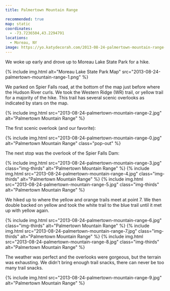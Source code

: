 ```yaml
---
title: Palmertown Mountain Range

recommended: true
map: static
coordinates:
  - -73.7236504,43.2294791
locations:
  - Moreau, NY
image: https://yo.katydecorah.com/2013-08-24-palmertown-mountain-range-0.jpg
---
```


We woke up early and drove up to Moreau Lake State Park for a hike.

{% include img.html alt="Moreau Lake State Park Map" src="2013-08-24-palmertown-mountain-range-1.png" %}

We parked on Spier Falls road, at the bottom of the map just before where the Hudson River curls. We took the Western Ridge (WR) trail, or yellow trail for a majority of the hike. This trail has several scenic overlooks as indicated by stars on the map.

<div class="photos">

{% include img.html src="2013-08-24-palmertown-mountain-range-2.jpg"  alt="Palmertown Mountain Range" %}

</div>

The first scenic overlook (and our favorite):

<div class="photos">

{% include img.html src="2013-08-24-palmertown-mountain-range-0.jpg"  alt="Palmertown Mountain Range" class="pop-out" %}

</div>

The next stop was the overlook of the Spier Falls Dam:

<div class="photos">

{% include img.html src="2013-08-24-palmertown-mountain-range-3.jpg" class="img-thirds" alt="Palmertown Mountain Range" %}
{% include img.html src="2013-08-24-palmertown-mountain-range-4.jpg" class="img-thirds" alt="Palmertown Mountain Range" %}
{% include img.html src="2013-08-24-palmertown-mountain-range-5.jpg" class="img-thirds" alt="Palmertown Mountain Range" %}

</div>

We hiked up to where the yellow and orange trails meet at point 7. We then double backed on yellow and took the white trail to the blue trail until it met up with yellow again.

<div class="photos">

{% include img.html src="2013-08-24-palmertown-mountain-range-6.jpg" class="img-thirds" alt="Palmertown Mountain Range" %}
{% include img.html src="2013-08-24-palmertown-mountain-range-7.jpg" class="img-thirds" alt="Palmertown Mountain Range" %}
{% include img.html src="2013-08-24-palmertown-mountain-range-8.jpg" class="img-thirds" alt="Palmertown Mountain Range" %}

</div>

The weather was perfect and the overlooks were gorgeous, but the terrain was exhausting. We didn't bring enough trail snacks, there can never be too many trail snacks.

<div class="photos">

{% include img.html src="2013-08-24-palmertown-mountain-range-9.jpg"  alt="Palmertown Mountain Range" %}

</div>
